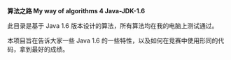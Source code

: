 
**算法之路 My way of algorithms 4 Java-JDK-1.6**

此目录是基于 Java 1.6 版本设计的算法，所有算法均在我的电脑上测试通过。

本项目旨在告诉大家一些 Java 1.6 的一些特性，以及如何在竞赛中使用形同的代码，拿到最好的成绩。

